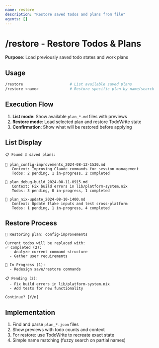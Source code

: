 ```yaml
---
name: restore
description: "Restore saved todos and plans from file"
agents: []
---
```


# /restore - Restore Todos & Plans

**Purpose**: Load previously saved todo states and work plans

## Usage

```bash
/restore                     # List available saved plans
/restore <name>              # Restore specific plan by name/search
```

## Execution Flow

1. **List mode**: Show available `plan_*.md` files with previews
2. **Restore mode**: Load selected plan and restore TodoWrite state
3. **Confirmation**: Show what will be restored before applying

## List Display

```
📋 Found 3 saved plans:

📅 plan_config-improvements_2024-08-12-1530.md
   Context: Improving Claude commands for session management
   Todos: 2 pending, 1 in-progress, 2 completed

📅 plan_debug-build_2024-08-11-0915.md
   Context: Fix build errors in lib/platform-system.nix  
   Todos: 3 pending, 0 in-progress, 1 completed

📅 plan_nix-update_2024-08-10-1400.md
   Context: Update flake inputs and test cross-platform
   Todos: 1 pending, 1 in-progress, 4 completed
```

## Restore Process

```
🔄 Restoring plan: config-improvements

Current todos will be replaced with:
✅ Completed (2):
  - Analyze current command structure  
  - Gather user requirements

🔄 In Progress (1):
  - Redesign save/restore commands

📋 Pending (2):
  - Fix build errors in lib/platform-system.nix
  - Add tests for new functionality

Continue? [Y/n]
```

## Implementation
1. Find and parse `plan_*.json` files
2. Show previews with todo counts and context  
3. For restore: use TodoWrite to recreate exact state
4. Simple name matching (fuzzy search on partial names)
